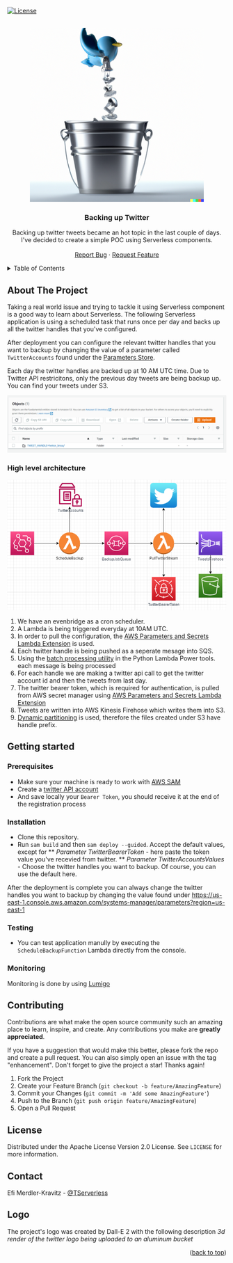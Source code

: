 [![License](https://img.shields.io/badge/License-Apache_2.0-blue.svg)](https://opensource.org/licenses/Apache-2.0)

<!-- PROJECT LOGO -->
<br />
<div align="center">
    <img src="images/logo.png" alt="The following logo was created by Dall-E 2 with the following description _3d render of the twitter logo being uploaded to an aluminum bucket_">

<h3 align="center">Backing up Twitter</h3>

  <p align="center">
    Backing up twitter tweets became an hot topic in the last couple of days. I've decided to create a simple POC using Serverless components.
    <br />
    <br />
    <a href="https://github.com/aws-hebrew-book/backup-twitter/issues">Report Bug</a>
    ·
    <a href="https://github.com/aws-hebrew-book/backup-twitter/issues">Request Feature</a>
  </p>
</div>


<!-- TABLE OF CONTENTS -->
<details>
  <summary>Table of Contents</summary>
  <ol>
    <li>
      <a href="#about-the-project">About The Project</a>
      <ul>
        <li><a href="#high-level-architecture">High level architecture</a></li>
      </ul>
    </li>
    <li>
      <a href="#getting-started">Getting Started</a>
      <ul>
        <li><a href="#prerequisites">Prerequisites</a></li>
        <li><a href="#installation">Installation</a></li>
        <li><a href="#testing">Testing</a></li>
        <li><a href="#monitoring">Monitoring</a></li>
      </ul>
    </li>
    <li><a href="#contributing">Contributing</a></li>
    <li><a href="#license">License</a></li>
    <li><a href="#contact">Contact</a></li>
    <li><a href="#logo">Logo</a></li>
  </ol>
</details>

## About The Project
Taking a real world issue and trying to tackle it using Serverless component is a good way to learn about Serverless. The following Serverless application is using a scheduled
task that runs once per day and backs up all the twitter handles that you've configured.

After deployment you can configure the relevant twitter handles that you want to backup by changing the value of a parameter called `TwitterAccounts` found under
the [Parameters Store](https://us-east-1.console.aws.amazon.com/systems-manager/parameters?region=us-east-1).

Each day the twitter handles are backed up at 10 AM UTC time. Due to Twitter API restricitons, only the previous day tweets are being backup up. You can find your tweets under S3.
<div align="center">
    <img src="images/s3-bucket.png" alt="Tweets under S3">
</div>

### High level architecture
<div align="center">
    <img src="images/twitter-backup.png" alt="Architecture diagram">
</div>

1. We have an evenbridge as a cron scheduler.
2. A Lambda is being triggered everyday at 10AM UTC.
3. In order to pull the configuration, the [AWS Parameters and Secrets Lambda Extension](https://docs.aws.amazon.com/systems-manager/latest/userguide/ps-integration-lambda-extensions.html) is used.
4. Each twitter handle is being pushed as a seperate mesage into SQS.
5. Using the [batch processing utility](https://awslabs.github.io/aws-lambda-powertools-python/2.1.0/utilities/batch/) in the Python Lambda Power tools. each message is being processed
6. For each handle we are making a twitter api call to get the twitter account id and then the tweets from last day.
7. The twitter bearer token, which is required for authentication, is pulled from AWS secret manager using [AWS Parameters and Secrets Lambda Extension](https://docs.aws.amazon.com/secretsmanager/latest/userguide/retrieving-secrets_lambda.html)
8. Tweets are written into AWS Kinesis Firehose which writes them into S3. 
9. [Dynamic partitioning](https://docs.aws.amazon.com/firehose/latest/dev/dynamic-partitioning.html) is used, therefore the files created under S3 have handle prefix.


## Getting started
### Prerequisites
* Make sure your machine is ready to work with [AWS SAM](https://aws.amazon.com/serverless/sam/)
* Create a [twitter API account](https://developer.twitter.com/en/docs/twitter-api/getting-started/getting-access-to-the-twitter-api)
* And save locally your `Bearer Token`, you should receive it at the end of the registration process

### Installation
* Clone this repository.
* Run `sam build` and then `sam deploy --guided`. Accept the default values, except for 
** _Parameter TwitterBearerToken_ - here paste the token value you've recevied from twitter. 
** _Parameter TwitterAccountsValues_ - Choose the twitter handles you want to backup. Of course, you can use the default here.

After the deployment is complete you can always change the twitter handles you want to backup by changing the value found under https://us-east-1.console.aws.amazon.com/systems-manager/parameters?region=us-east-1

### Testing
* You can test application manully by executing the `ScheduleBackupFunction` Lambda directly from the console.

### Monitoring
Monitoring is done by using [Lumigo](https://platform.lumigo.io/auth/signup)

## Contributing

Contributions are what make the open source community such an amazing place to learn, inspire, and create. Any contributions you make are **greatly appreciated**.

If you have a suggestion that would make this better, please fork the repo and create a pull request. You can also simply open an issue with the tag "enhancement".
Don't forget to give the project a star! Thanks again!

1. Fork the Project
2. Create your Feature Branch (`git checkout -b feature/AmazingFeature`)
3. Commit your Changes (`git commit -m 'Add some AmazingFeature'`)
4. Push to the Branch (`git push origin feature/AmazingFeature`)
5. Open a Pull Request


<!-- LICENSE -->
## License

Distributed under the Apache License Version 2.0 License. See `LICENSE` for more information.

<!-- CONTACT -->
## Contact

Efi Merdler-Kravitz - [@TServerless](https://twitter.com/TServerless)



## Logo
The project's logo was created by Dall-E 2 with the following description _3d render of the twitter logo being uploaded to an aluminum bucket_


<p align="right">(<a href="#readme-top">back to top</a>)</p>